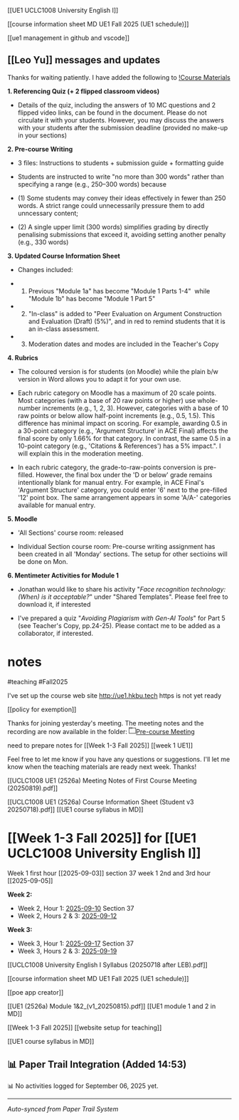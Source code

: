 [[UE1 UCLC1008 University English I]] 

[[course information sheet MD UE1 Fall 2025 (UE1 schedule)]] 

[[ue1 management in github and vscode]]


## [[Leo Yu]] messages and updates 
Thanks for waiting patiently. I have added the following to [!Course Materials](https://hkbuhk-my.sharepoint.com/personal/leoyu_hkbu_edu_hk/_layouts/15/onedrive.aspx?CT=1756822749659&OR=OWA%2DNT%2DMail&CID=0ba1a07d%2Dac31%2D6a21%2Dd82e%2Dcfd817367ed7&csf=1&web=1&e=igs1Nc&id=%2Fpersonal%2Fleoyu%5Fhkbu%5Fedu%5Fhk%2FDocuments%2FUE1%20%282526a%29%2FCourse%20Materials&FolderCTID=0x012000BAC95CD863B90448BDC138608E1E1A3F&view=0)

**1. Referencing Quiz (+ 2 flipped classroom videos)**

  

- Details of the quiz, including the answers of 10 MC questions and 2 flipped video links, can be found in the document. Please do not circulate it with your students. However, you may discuss the answers with your students after the submission deadline (provided no make-up in your sections)
    

  

**2. Pre-course Writing** 

- 3 files: Instructions to students + submission guide + formatting guide
    
- Students are instructed to write "no more than 300 words" rather than specifying a range (e.g., 250–300 words) because
    

- (1) Some students may convey their ideas effectively in fewer than 250 words. A strict range could unnecessarily pressure them to add unncessary content;
    
- (2) A single upper limit (300 words) simplifies grading by directly penalising submissions that exceed it, avoiding setting another penalty (e.g., 330 words)
    

**3. Updated Course Information Sheet**

- Changes included:
    

- 1. Previous "Module 1a" has become "Module 1 Parts 1-4"  while "Module 1b" has become "Module 1 Part 5"
    
- 2. "In-class" is added to "Peer Evaluation on Argument Construction and Evaluation (Draft) (5%)", and in red to remind students that it is an in-class assessment. 
    
- 3. Moderation dates and modes are included in the Teacher's Copy
    

**4. Rubrics**

- The coloured version is for students (on Moodle) while the plain b/w version in Word allows you to adapt it for your own use. 
    
- Each rubric category on Moodle has a maximum of 20 scale points. Most categories (with a base of 20 raw points or higher) use whole-number increments (e.g., 1, 2, 3). However, categories with a base of 10 raw points or below allow half-point increments (e.g., 0.5, 1.5). This difference has minimal impact on scoring. For example, awarding 0.5 in a 30-point category (e.g., 'Argument Structure' in ACE Final) affects the final score by only 1.66% for that category. In contrast, the same 0.5 in a 10-point category (e.g., 'Citations & References') has a 5% impact.". I will explain this in the moderation meeting. 
    
- In each rubric category, the grade-to-raw-points conversion is pre-filled. However, the final box under the 'D or below' grade remains intentionally blank for manual entry. For example, in ACE Final's 'Argument Structure' category, you could enter '6' next to the pre-filled '12' point box. The same arrangement appears in some 'A/A-' categories available for manual entry.
    

**5. Moodle**

- 'All Sections' course room: released 
    
- Individual Section course room: Pre-course writing assignment has been created in all 'Monday' sections. The setup for other sectioins will be done on Mon. 
    

**6. Mentimeter Activities for Module 1**

- Jonathan would like to share his activity "_Face recognition technology: (When) is it acceptable?_" under "Shared Templates". Please feel free to download it, if interested
    
- I've prepared a quiz "_Avoiding Plagiarism with Gen-AI Tools_" for Part 5 (see Teacher's Copy, pp.24-25). Please contact me to be added as a collaborator, if interested.



# notes

#teaching #Fall2025 

I've set up the course web site http://ue1.hkbu.tech https is not yet ready    

[[policy for exemption]] 

Thanks for joining yesterday's meeting. The meeting notes and the recording are now available in the folder: [![](data:image/png;base64,iVBORw0KGgoAAAANSUhEUgAAABAAAAAQCAYAAAAf8/9hAAAAe0lEQVR4AeySUQqAIAxAl6cKP0ISf7tEeAzpINIhuoH0IV3IfgtHgRhq4K/CA53jbYwRqDyE0v5KIcS4lfzYgTE7xGi9gnPnlJK/cRQwNkCMlDNwzj/isJDvDgVhMLwrtficLCjIZhQ+mwCgzeCZQbzGf99+x4i1R1fDDQAA//9SvfbrAAAABklEQVQDAGJ2fyGT/zVjAAAAAElFTkSuQmCC)Pre-course Meeting](https://hkbuhk-my.sharepoint.com/:f:/r/personal/leoyu_hkbu_edu_hk/Documents/UE1%20\(2526a\)/Pre-course%20Meeting?csf=1&web=1&e=bD9N0w "Original URL: https://hkbuhk-my.sharepoint.com/:f:/r/personal/leoyu_hkbu_edu_hk/Documents/UE1%20(2526a)/Pre-course%20Meeting?csf=1&web=1&e=bD9N0w. Click or tap if you trust this link.")


need to prepare notes for [[Week 1-3 Fall 2025]]  [[week 1 UE1]] 


Feel free to let me know if you have any questions or suggestions. I'll let me know when the teaching materials are ready next week. Thanks!

[[UCLC1008 UE1 (2526a) Meeting Notes of First Course Meeting (20250819).pdf]]

[[UCLC1008 UE1 (2526a) Course Information Sheet (Student v3 20250718).pdf]] 
[[UE1 course syllabus in MD]] 
# [[Week 1-3 Fall 2025]] for [[UE1 UCLC1008 University English I]]

Week 1 first hour [[2025-09-03]]   section 37 
week 1 2nd and 3rd hour [[2025-09-05]]    

**Week 2:**

- Week 2, Hour 1: [2025-09-10](obsidian://open?file=2025-09-10.md) Section 37
- Week 2, Hours 2 & 3: [2025-09-12](obsidian://open?file=2025-09-12.md)

**Week 3:**

- Week 3, Hour 1: [2025-09-17](obsidian://open?file=2025-09-17.md) Section 37
- Week 3, Hours 2 & 3: [2025-09-19](obsidian://open?file=2025-09-19.md)

[[UCLC1008 University English I Syllabus (20250718 after LEB).pdf]] 

[[course information sheet MD UE1 Fall 2025 (UE1 schedule)]]  

[[poe app creator]] 

[[UE1 (2526a) Module 1&2_(v1_20250815).pdf]] 
[[UE1 module 1 and 2 in MD]] 






[[Week 1-3 Fall 2025]] 
[[website setup for teaching]] 

[[UE1 course syllabus in MD]] 



## 📊 Paper Trail Integration (Added 14:53)
📊 No activities logged for September 06, 2025 yet.

---
*Auto-synced from Paper Trail System*
